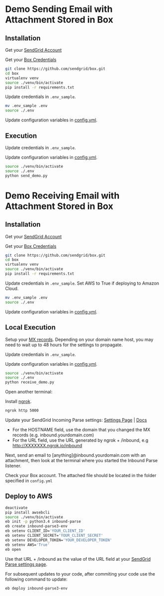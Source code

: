 # Demo Sending Email with Attachment Stored in Box

## Installation

Get your [SendGrid Account](https://app.sendgrid.com/signup?source=boxdev)

Get your [Box Credentials](https://app.box.com/developers/services/edit/)

```bash
git clone https://github.com/sendgrid/box.git
cd box
virtualenv venv
source ./venv/bin/activate
pip install -r requirements.txt
```

Update credentials in `.env_sample`.

```bash
mv .env_sample .env
source ./.env
```

Update configuration variables in [config.yml](https://github.com/sendgrid/box/blob/master/config.yml#L36).

## Execution

Update credentials in `.env_sample`.

Update configuration variables in [config.yml](https://github.com/sendgrid/box/blob/master/config.yml#L36).

```bash
source ./venv/bin/activate
source ./.env
python send_demo.py
```

# Demo Receiving Email with Attachment Stored in Box

## Installation

Get your [SendGrid Account](https://app.sendgrid.com/signup?source=boxdev)

Get your [Box Credentials](https://app.box.com/developers/services/edit/)

```bash
git clone https://github.com/sendgrid/box.git
cd box
virtualenv venv
source ./venv/bin/activate
pip install -r requirements.txt
```

Update credentials in `.env_sample`. Set AWS to True if deploying to Amazon Cloud.

```bash
mv .env_sample .env
source ./.env
```

Update configuration variables in [config.yml](https://github.com/sendgrid/box/blob/master/config.yml#L36).

## Local Execution

Setup your [MX records](https://sendgrid.com/docs/Classroom/Basics/Inbound_Parse_Webhook/setting_up_the_inbound_parse_webhook.html#-Setup). Depending on your domain name host, you may need to wait up to 48 hours for the settings to propagate.

Update credentials in `.env_sample`.

Update configuration variables in [config.yml](https://github.com/sendgrid/box/blob/master/config.yml#L36).

```bash
source ./venv/bin/activate
source ./.env
python receive_demo.py
```

Open another terminal:

Install [ngrok](https://ngrok.com/download).

```bash
ngrok http 5000
```

Update your SendGrid Incoming Parse settings: [Settings Page](https://app.sendgrid.com/settings/parse) | [Docs](https://sendgrid.com/docs/Classroom/Basics/Inbound_Parse_Webhook/setting_up_the_inbound_parse_webhook.html#-Pointing-to-a-Hostname-and-URL)

- For the HOSTNAME field, use the domain that you changed the MX records (e.g. inbound.yourdomain.com)
- For the URL field, use the URL generated by ngrok + /inbound, e.g http://XXXXXXX.ngrok.io/inbound

Next, send an email to [anything]@inbound.yourdomain.com with an attachment, then look at the terminal where you started the Inbound Parse listener.

Check your Box account. The attached file should be located in the folder specified in `config.yml`

## Deploy to AWS

```bash
deactivate
pip install awsebcli
source ./venv/bin/activate
eb init -p python3.4 inbound-parse
eb create inbound-parse3-env
eb setenv CLIENT_ID='YOUR_CLIENT_ID'
eb setenv CLIENT_SECRET='YOUR_CLIENT_SECRET'
eb setenv DEVELOPER_TOKEN='YOUR_DEVELOPER_TOKEN'
eb setenv AWS='True'
eb open
```

Use that URL + /inbound as the value of the URL field at your [SendGrid Parse settings page](https://app.sendgrid.com/settings/parse).

For subsequent updates to your code, after commiting your code use the following command to update:

```bash
eb deploy inbound-parse3-env
```
